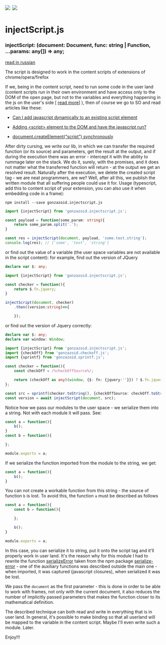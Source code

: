 # <img src="https://img.shields.io/npm/v/gonzazoid.injectscript.js.svg"></img> <img src="https://img.shields.io/badge/strongly%20typed-npm-blue.svg"></img>

# injectScript.js
### injectScript: (document: Document, func: string | Function, ...params: any[]) => any;

[read in russian](/README_ru.md)

The script is designed to work in the content scripts of extensions of chrome/opera/firefox

If we, being in the content script, need to run some code in the user land (content scripts run in their own environment and have access only to the DOM of the open page, but not to the variables and everything happening in the js on the user's side [ [read more](https://developer.chrome.com/extensions/content_scripts)] ), then of course we go to SO and read articles like these:
* [Can I add javascript dynamically to an existing script element](https://stackoverflow.com/questions/3619484/can-i-add-javascript-dynamically-to-an-existing-script-element)

* [Adding &lt;script&gt; element to the DOM and have the javascript run?](https://stackoverflow.com/questions/6432984/adding-script-element-to-the-dom-and-have-the-javascript-run)

* [document.createElement(“script”) synchronously](https://stackoverflow.com/questions/3248384/document-createelementscript-synchronously)

After dirty cursing, we write our lib, in which we can transfer the required function (or its source) and parameters, get the result at the output, and if during the execution there was an error - intercept it with the ability to rummage later on the stack.
We do it, surely, with the promises, and it does not matter what the transferred function will return - at the output we get an resolved result. Naturally after the execution, we delete the created script tag - we are neat programmers, are we?
Well, after all this, we publish the written module that all suffering people could use it for.
Usage (typescript, add this to content script of your extension, you can also use it when embedding code in a frame):

```npm install --save gonzazoid.injectscript.js```

```typescript
import {injectScript} from 'gonzazoid.injectscript.js';

const payload = function(some_param: string){
    return some_param.split('.');
}

const res = injectScript(document, payload, 'some.test.string');
console.log(res); // ['some', 'test', 'string']
```

or find out the value of a variable (the user space variables are not available in the script content):
for example, find out the version of JQuery
```typescript
declare var $: any;

import {injectScript} from 'gonzazoid.injectscript.js';

const checker = function(){
    return $.fn.jquery;
}

injectScript(document, checker)
    .then((version:string)=>{

    });

```
or find out the version of Jquery correctly:
```typescript
declare var $: any;
declare var window: Window;

import {injectScript} from 'gonzazoid.injectscript.js';
import {checkOff} from 'gonzazoid.checkoff.js';
import {sprintf} from 'gonzazoid.sprintf.js';

const checker = function(){
    const checkOff = /%checkOffSource%/;

    return (checkOff as any)(window, {$: fn: {jquery:''}}) ? $.fn.jquery : null;
};

const src = sprintf(checker.toString(), {checkOffSource: checkOff.toString()});
const version = await injectScript(document, src);

```
Notice how we pass our modules to the user space - we serialize them into a string. Not with each module it will pass. See:
```javascript
const a = function(){
    b();
}
const b = function(){

};

module.exports = a;

```

If we serialize the function imported from the module to the string, we get:
```javascript
const a = function(){
    b();
}
```
You can not create a workable function from this string - the source of function `b` is lost. To avoid this, the function `a` must be described as follows

```javascript
const a = function(){
    const b = function(){

    };

    b();
}

module.exports = a;
```
In this case, you can serialize it to string, put it onto the script tag and it'll properly work in user land.
It's the reason why for this module I had to rewrite the function [serializeError](https://github.com/sindresorhus/serialize-error/blob/master/index.js) taken from the npm package [serialize-error](https://www.npmjs.com/package/serialize-error) - one of the auxiliary functions was described outside the main one - when imported, it was captured (javascript closures), when serialized it was be lost.

We pass the `document` as the first parameter - this is done in order to be able to work with frames, not only with the current document, it also reduces the number of implicitly passed parameters that makes the function closer to its mathematical definition.

The described technique can both read and write in everything that is in user land. In general, it's possible to make binding so that all userland will be mapped to the variable in the content script. Maybe I'll even write such a module. Later.

Enjoy!!!
